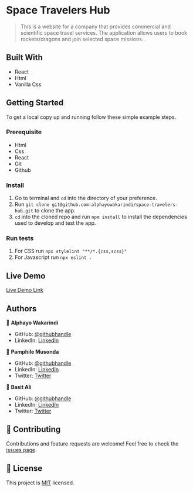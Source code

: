 # Space Travelers Hub

> This is a website for a company that provides commercial and scientific space travel services. The application allows users to book rockets/dragons and join selected space missions..

## Built With

- React
- Html
- Vanilla Css

## Getting Started

To get a local copy up and running follow these simple example steps.

### Prerequisite

- Html
- Css
- React
- Git
- Github

### Install

1. Go to terminal and `cd` into the directory of your preference.
2. Run `git clone git@github.com:alphayowakarindi/space-travelers-hub.git` to clone the app.
3. `cd` into the cloned repo and run `npm install` to install the dependencies used to develop and test the app.

### Run tests

1. For CSS run `npx stylelint "**/*.{css,scss}"`
2. For Javascript run `npx eslint .`

## Live Demo

[Live Demo Link](https://space-travelers-hub-company.netlify.app/)

## Authors

👤 **Alphayo Wakarindi**

- GitHub: [@githubhandle](https://github.com/alphayowakarindi)
- LinkedIn: [LinkedIn](https://www.linkedin.com/in/alphayo-wakarindi-15a825236/)

👤 **Pamphile Musonda**

- GitHub: [@githubhandle](https://github.com/Pamphilemkp)
- LinkedIn: [LinkedIn](https://www.linkedin.com/in/pamphile-musonda/)
- Twitter: [Twitter](https://twitter.com/PamphileMusonda)

👤 **Basit Ali**

- GitHub: [@githubhandle](https://github.com/basitali111)
- LinkedIn: [LinkedIn](https://www.linkedin.com/in/basit-ali-3961141b3/)
- Twitter: [Twitter](https://twitter.com/BasitAl35031734)

## 🤝 Contributing

Contributions and feature requests are welcome!
Feel free to check the [issues page](https://github.com/alphayowakarindi/space-travelers-hub/issues).

## 📝 License

This project is [MIT](./MIT.md) licensed.
